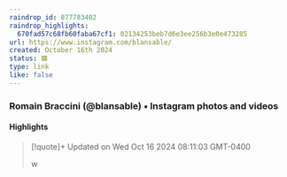 ```yaml
---
raindrop_id: 877783402
raindrop_highlights:
  670fad57c68fb60faba67cf1: 02134253beb7d6e3ee256b3e0e473285
url: https://www.instagram.com/blansable/
created: October 16th 2024
status: 🟥
type: link
like: false
---
```



### Romain Braccini (@blansable) • Instagram photos and videos



#### Highlights

> [!quote]+ Updated on Wed Oct 16 2024 08:11:03 GMT-0400
>
> w
